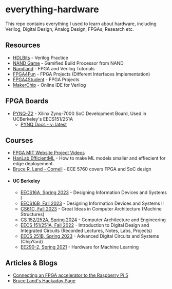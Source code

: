 # everything-hardware
This repo contains everything I used to learn about hardware, including Verilog, Digital Design, Analog Design, FPGAs, Research etc.

## Resources
- [HDLBits](https://hdlbits.01xz.net/) - Verilog Practice
- [NAND Game](https://nandgame.com/) - Gamified Build Processor from NAND
- [Nandland](https://www.nandland.com/) - FPGA and Verilog Tutorials
- [FPGA4Fun](http://www.fpga4fun.com/) - FPGA Projects (Different Interfaces Implementation)
- [FPGA4Student](https://www.fpga4student.com/) - FPGA Projects
- [MakerChip](https://makerchip.com/) - Online IDE for Verilog

## FPGA Boards

- [PYNQ-Z2](https://www.tulembedded.com/FPGA/ProductsPYNQ-Z2.html) - Xilinx Zynq-7000 SoC Development Board, Used in UCBerkeley's EECS151/251A
    - [PYNQ Docs - v: latest](https://pynq.readthedocs.io/)

## Courses

 - [FPGA MIT Website Project Videos](https://fpga.mit.edu/videos/2020/team01/video.mp4)
 - [HanLab EfficientML](https://hanlab.mit.edu/courses/2023-fall-65940)  - How to make ML models smaller and effiecient for edge deployement.
 - [Bruce R. Land - Cornell](https://people.ece.cornell.edu/land/) - ECE 5760 covers FPGA and SoC design
 - #### UC Berkeley
    - [EECS16A, Spring 2023](https://inst.eecs.berkeley.edu/~eecs16a/sp23/) - Designing Information Devices and Systems I
    - [EECS16B, Fall 2023](https://inst.eecs.berkeley.edu/~eecs16b/fa23/) - Designing Information Devices and Systems II
    - [CS61C, Fall 2023](https://inst.eecs.berkeley.edu/~cs61c/fa23/) - Great Ideas in Computer Architecture (Machine Structures)
    - [CS 152/252A, Spring 2024](https://www2.eecs.berkeley.edu/Courses/CS152/) - Computer Architecture and Engineering
    - [EECS 151/251A, Fall 2022](https://inst.eecs.berkeley.edu/~eecs151/fa22/) - Introduction to Digital Design and Integrated Circuits (Recorded Lectures, Notes, Labs, Projects)
    - [EECS 251B, Spring 2023](https://inst.eecs.berkeley.edu/~eecs251b/sp23/) - Advanced Digital Circuits and Systems (ChipYard)
    - [EE290-2, Spring 2021](https://inst.eecs.berkeley.edu/~ee290-2/sp21/) - Hardware for Machine Learning

 ## Articles & Blogs

 - [Connecting an FPGA accelerator to the Raspberry Pi 5](https://www.controlpaths.com/2024/02/18/connecting-litefury-to-raspberrypi5/)
 - [Bruce Land's Hackaday Page](https://hackaday.io/bruceland)